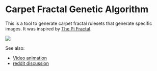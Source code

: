 # Carpet Fractal Genetic Algorithm

This is a tool to generate carpet fractal rulesets that generate specific
images. It was inspired by [The Pi Fractal][pi].

![](https://i.imgur.com/JcuNRi3.png)

See also:

* [Video animation][video]
* [reddit discussion][reddit]

[pi]: https://friendlyfieldsandopenmaps.com/2017/09/18/the-pi-fractal/
[video]: http://nullprogram.com/video/?v=reddit273-2
[reddit]: https://redd.it/70vzlx

